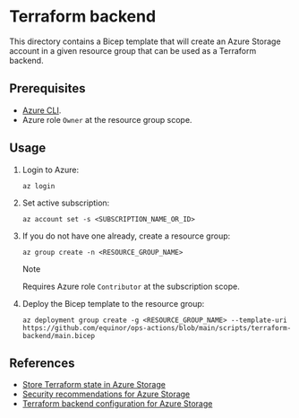 # Terraform backend

This directory contains a Bicep template that will create an Azure Storage account in a given resource group that can be used as a Terraform backend.

## Prerequisites

- [Azure CLI](https://learn.microsoft.com/en-us/cli/azure/install-azure-cli).
- Azure role `Owner` at the resource group scope.

## Usage

1. Login to Azure:

   ```console
   az login
   ```

1. Set active subscription:

   ```console
   az account set -s <SUBSCRIPTION_NAME_OR_ID>
   ```

1. If you do not have one already, create a resource group:

   ```console
   az group create -n <RESOURCE_GROUP_NAME>
   ```

   > [!NOTE]
   > Requires Azure role `Contributor` at the subscription scope.

1. Deploy the Bicep template to the resource group:

   ```console
   az deployment group create -g <RESOURCE_GROUP_NAME> --template-uri https://github.com/equinor/ops-actions/blob/main/scripts/terraform-backend/main.bicep
   ```

## References

- [Store Terraform state in Azure Storage](https://learn.microsoft.com/en-us/azure/developer/terraform/store-state-in-azure-storage?tabs=azure-cli)
- [Security recommendations for Azure Storage](https://learn.microsoft.com/en-us/azure/storage/blobs/security-recommendations)
- [Terraform backend configuration for Azure Storage](https://www.terraform.io/language/settings/backends/azurerm)

